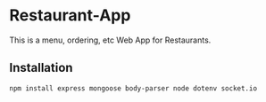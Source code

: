 # Restaurant-App
This is a menu, ordering, etc Web App for Restaurants.

## Installation
```
npm install express mongoose body-parser node dotenv socket.io
```
